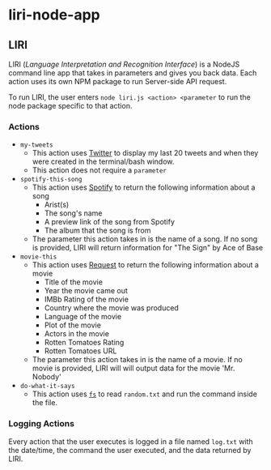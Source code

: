 # liri-node-app

## LIRI
LIRI (*Language Interpretation and Recognition Interface*) is a NodeJS command line app that takes in parameters and gives you back data. Each action uses its own NPM package to run Server-side API request.

To run LIRI, the user enters `node liri.js <action> <parameter` to run the node package specific to that action.

### Actions
* `my-tweets`
	* This action uses [Twitter](https://www.npmjs.com/package/twitter) to display my last 20 tweets and when they were created in the terminal/bash window.
	* This action does not require a `parameter`
* `spotify-this-song`
	* This action uses [Spotify](https://www.npmjs.com/package/spotify) to return the following information about a song
		* Arist(s)
		* The song's name
		* A preview link of the song from Spotify
		* The album that the song is from
	* The parameter this action takes in is the name of a song. If no song is provided, LIRI will return information for "The Sign" by Ace of Base
* `movie-this`
	* This action uses [Request](https://www.npmjs.com/package/request) to return the following information about a movie
		* Title of the movie
		* Year the movie came out
		* IMBb Rating of the movie
		* Country where the movie was produced
		* Language of the movie
		* Plot of the movie
		* Actors in the movie
		* Rotten Tomatoes Rating
		* Rotten Tomatoes URL
	* The parameter this action takes in is the name of a movie. If no movie is provided, LIRI will will output data for the movie 'Mr. Nobody'
* `do-what-it-says`
	* This action uses [`fs`](https://www.npmjs.com/package/file-system) to read `random.txt` and run the command inside the file.

### Logging Actions
Every action that the user executes is logged in a file named `log.txt` with the date/time, the command the user executed, and the data returned by LIRI.

